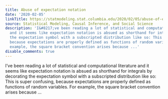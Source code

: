 ```yaml
---
title: Abuse of expectation notation
date: '2020-02-05'
linkTitle: https://statmodeling.stat.columbia.edu/2020/02/05/abuse-of-expectation-notation/
source: Statistical Modeling, Causal Inference, and Social Science
description: 'I&#8217;ve been reading a lot of statistical and computational literature
  and it seems like expectation notation is absued as shorthand for integrals by decorating
  the expectation symbol with a subscripted distribution like so: This is super confusing,
  because expectations are properly defined as functions of random variables. For
  example, the square bracket convention arises because ...'
disable_comments: true
---
```

I&#8217;ve been reading a lot of statistical and computational literature and it seems like expectation notation is absued as shorthand for integrals by decorating the expectation symbol with a subscripted distribution like so: This is super confusing, because expectations are properly defined as functions of random variables. For example, the square bracket convention arises because ...